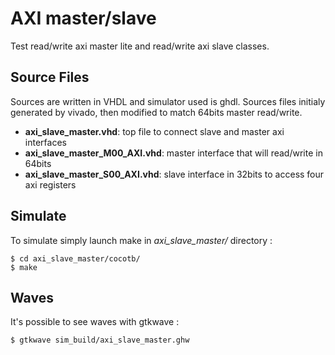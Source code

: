 # AXI master/slave

Test read/write axi master lite and read/write axi slave classes.


## Source Files

Sources are written in VHDL and simulator used is ghdl. Sources files initialy
generated by vivado, then modified to match 64bits master read/write.

* **axi_slave_master.vhd**: top file to connect slave and master axi interfaces
* **axi_slave_master_M00_AXI.vhd**: master interface that will read/write in
	64bits
* **axi_slave_master_S00_AXI.vhd**: slave interface in 32bits to access four
	axi registers

## Simulate

To simulate simply launch make in *axi_slave_master/* directory :

	$ cd axi_slave_master/cocotb/
	$ make

## Waves

It's possible to see waves with gtkwave :

	$ gtkwave sim_build/axi_slave_master.ghw
